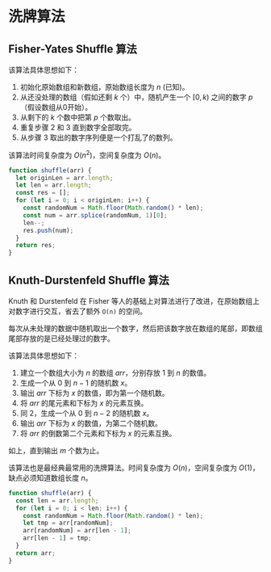 # 洗牌算法

## Fisher-Yates Shuffle 算法

该算法具体思想如下：

1. 初始化原始数组和新数组，原始数组长度为 $n$ (已知)。
2. 从还没处理的数组（假如还剩 $k$ 个）中，随机产生一个 $[0, k)$ 之间的数字 $p$（假设数组从0开始）。
3. 从剩下的 $k$ 个数中把第 $p$ 个数取出。
4. 重复步骤 2 和 3 直到数字全部取完。
5. 从步骤 3 取出的数字序列便是一个打乱了的数列。

该算法时间复杂度为 $O(n^2)$，空间复杂度为 $O(n)$。

```js
function shuffle(arr) {
  let originLen = arr.length;
  let len = arr.length;
  const res = [];
  for (let i = 0; i < originLen; i++) {
    const randomNum = Math.floor(Math.random() * len);
    const num = arr.splice(randomNum, 1)[0];
    len--;
    res.push(num);
  }
  return res;
}
```

## Knuth-Durstenfeld Shuffle 算法

Knuth 和 Durstenfeld 在 Fisher 等人的基础上对算法进行了改进，在原始数组上对数字进行交互，省去了额外 `O(n)` 的空间。

每次从未处理的数据中随机取出一个数字，然后把该数字放在数组的尾部，即数组尾部存放的是已经处理过的数字。

该算法具体思想如下：

1. 建立一个数组大小为 $n$ 的数组 $arr$，分别存放 $1$ 到 $n$ 的数值。
2. 生成一个从 $0$ 到 $n - 1$ 的随机数 $x$。
3. 输出 $arr$ 下标为 $x$ 的数值，即为第一个随机数。
4. 将 $arr$ 的尾元素和下标为 $x$ 的元素互换。
5. 同 2，生成一个从 $0$ 到 $n - 2$ 的随机数 $x$。
6. 输出 $arr$ 下标为 $x$ 的数值，为第二个随机数。
7. 将 $arr$ 的倒数第二个元素和下标为 $x$ 的元素互换。

如上，直到输出 $m$ 个数为止。

该算法也是最经典最常用的洗牌算法。时间复杂度为 $O(n)$，空间复杂度为 $O(1)$，缺点必须知道数组长度 $n$。

```js
function shuffle(arr) {
  const len = arr.length;
  for (let i = 0; i < len; i++) {
    const randomNum = Math.floor(Math.random() * len);
    let tmp = arr[randomNum];
    arr[randomNum] = arr[len - 1];
    arr[len - 1] = tmp;
  }
  return arr;
}
```
